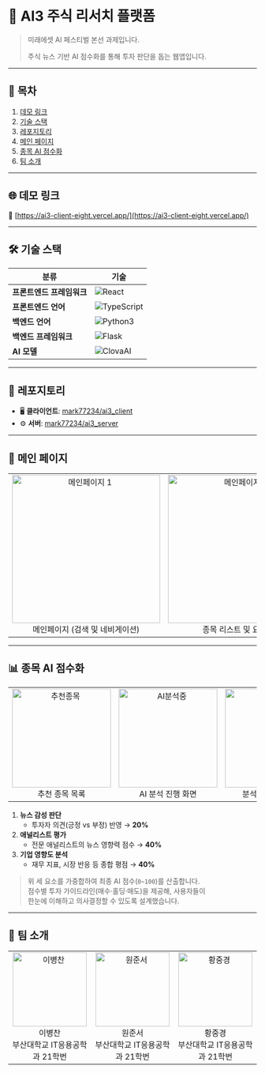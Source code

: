# 🚀 AI3 주식 리서치 플랫폼

> 미래에셋 AI 페스티벌 본선 과제입니다.
> 
> 주식 뉴스 기반 AI 점수화를 통해 투자 판단을 돕는 웹앱입니다.

---

## 📑 목차
1. [데모 링크](#-데모-링크)  
2. [기술 스택](#-기술-스택)  
3. [레포지토리](#-레포지토리)  
4. [메인 페이지](#-메인-페이지)  
5. [종목 AI 점수화](#-종목-ai-점수화)  
6. [팀 소개](#-팀-소개)  

---

## 🌐 데모 링크
🔗 [https://ai3-client-eight.vercel.app/](https://ai3-client-eight.vercel.app/)

---

## 🛠️ 기술 스택

| 분류                | 기술                                                                                          |
|---------------------|-----------------------------------------------------------------------------------------------|
| **프론트엔드 프레임워크** | ![React](https://img.shields.io/badge/React-343422.svg?logo=React&style=for-the-badge&logoColor=61DAFB)     |
| **프론트엔드 언어**      | ![TypeScript](https://img.shields.io/badge/TypeScript-343422.svg?logo=TypeScript&style=for-the-badge&logoColor=3178C6) |
| **백엔드 언어**         | ![Python3](https://img.shields.io/badge/Python3-343422.svg?logo=Python&style=for-the-badge&logoColor=3776AB)     |
| **백엔드 프레임워크**    | ![Flask](https://img.shields.io/badge/Flask-343422.svg?logo=Flask&style=for-the-badge&logoColor=white)         |
| **AI 모델**           | ![ClovaAI](https://img.shields.io/badge/ClovaAI-343422.svg?logo=Naver&style=for-the-badge&logoColor=03C75A)    |

---

## 📂 레포지토리

- 🖥️ **클라이언트**: [mark77234/ai3_client](https://github.com/mark77234/ai3_client)  
- ⚙️ **서버**: [mark77234/ai3_server](https://github.com/mark77234/ai3_server)  

---

## 🎨 메인 페이지

<table>
  <tr>
    <td align="center">
      <img src="https://github.com/user-attachments/assets/2ef0c65f-65f0-4aff-a15e-2da1600f2331" width="300" alt="메인페이지 1" /><br>
      메인페이지 (검색 및 네비게이션)
    </td>
    <td align="center">
      <img src="https://github.com/user-attachments/assets/056c39a5-754e-40b5-b521-d5a33e7a73f5" width="300" alt="메인페이지 2" /><br>
      종목 리스트 및 요약보기
    </td>
  </tr>
</table>

---

## 📊 종목 AI 점수화

<table>
  <tr>
    <td align="center">
      <img src="https://github.com/user-attachments/assets/c331637a-08fd-4422-ab83-9ec42ac0a91e" width="200" alt="추천종목" /><br>
      추천 종목 목록
    </td>
    <td align="center">
      <img src="https://github.com/user-attachments/assets/0d8a0ca2-387d-451e-8431-42d52f4ccc31" width="200" alt="AI분석중" /><br>
      AI 분석 진행 화면
    </td>
    <td align="center">
      <img src="https://github.com/user-attachments/assets/d366bbb5-fa0b-4bf3-afc8-0d9d7d8a9d88" width="200" alt="분석완료" /><br>
      분석 완료 및 점수화
    </td>
  </tr>
</table>

1. **뉴스 감성 판단**  
   - 투자자 의견(긍정 vs 부정) 반영 → **20%**  
2. **애널리스트 평가**  
   - 전문 애널리스트의 뉴스 영향력 점수 → **40%**  
3. **기업 영향도 분석**  
   - 재무 지표, 시장 반응 등 종합 평점 → **40%**  

> 위 세 요소를 가중합하여 최종 AI 점수(`0~100`)를 산출합니다.  
> 점수별 투자 가이드라인(매수·홀딩·매도)을 제공해, 사용자들이  
> 한눈에 이해하고 의사결정할 수 있도록 설계했습니다.

---

## 👥 팀 소개

<table>
  <tr>
    <td align="center">
      <img src="https://github.com/user-attachments/assets/1544208b-92f0-4bec-a3e1-1c87af598f15" width="150" alt="이병찬" /><br>
      이병찬
      <br>
      부산대학교 IT응용공학과 21학번
    </td>
    <td align="center">
      <img src="https://github.com/user-attachments/assets/61de74ae-1887-454e-8111-7a20bc7d611c" width="150" alt="원준서" /><br>
      원준서 
      <br>
      부산대학교 IT응용공학과 21학번
    </td>
    <td align="center">
      <img src="https://github.com/user-attachments/assets/349b4717-fa1b-4fe4-b405-e66bdce2d6d3" width="150" alt="황중경" /><br>
      황중경
      <br>
      부산대학교 IT응용공학과 21학번
    </td>
  </tr>
</table>




